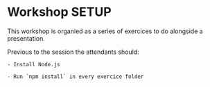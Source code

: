 # Workshop SETUP

This workshop is organied as a series of exercices to do alongside a presentation.

Previous to the session the attendants should:

    - Install Node.js

    - Run `npm install` in every exercice folder
